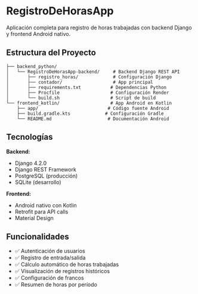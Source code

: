 # RegistroDeHorasApp

Aplicación completa para registro de horas trabajadas con backend Django y frontend Android nativo.

## Estructura del Proyecto

```
├── backend_python/
│   └── RegistroDeHorasApp-backend/     # Backend Django REST API
│       ├── registro_horas/             # Configuración Django
│       ├── contador/                   # App principal
│       ├── requirements.txt           # Dependencias Python
│       ├── Procfile                   # Configuración Render
│       └── build.sh                   # Script de build
└── frontend_kotlin/                   # App Android en Kotlin
    ├── app/                          # Código fuente Android
    ├── build.gradle.kts             # Configuración Gradle
    └── README.md                     # Documentación Android
```

## Tecnologías

**Backend:**
- Django 4.2.0
- Django REST Framework
- PostgreSQL (producción)
- SQLite (desarrollo)

**Frontend:**
- Android nativo con Kotlin
- Retrofit para API calls
- Material Design

## Funcionalidades

- ✅ Autenticación de usuarios
- ✅ Registro de entrada/salida
- ✅ Cálculo automático de horas trabajadas
- ✅ Visualización de registros históricos
- ✅ Configuración de francos
- ✅ Resumen de horas por período